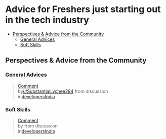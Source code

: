 <!-- omit from toc -->
# Advice for Freshers just starting out in the tech industry

- [Perspectives \& Advice from the Community](#perspectives--advice-from-the-community)
  - [General Advices](#general-advices)
  - [Soft Skills](#soft-skills)


## Perspectives & Advice from the Community

### General Advices

<blockquote class="reddit-embed-bq" data-embed-showtitle="true" data-embed-context="1" data-embed-depth="2" data-embed-height="740"><a href="https://www.reddit.com/r/developersIndia/comments/1g40a9z/comment/lrzxpvo/">Comment</a><br> by<a href="https://www.reddit.com/user/SubstantialLychee284/">u/SubstantialLychee284</a> from discussion<a href="https://www.reddit.com/r/developersIndia/comments/1g40a9z/to_all_the_developers_who_made_it_how_did_you_do/"></a><br> in<a href="https://www.reddit.com/r/developersIndia/">developersIndia</a></blockquote><script async="" src="https://embed.reddit.com/widgets.js" charset="UTF-8"></script>

### Soft Skills

<blockquote class="reddit-embed-bq" data-embed-context="1" data-embed-depth="2" data-embed-height="1204"><a href="https://www.reddit.com/r/developersIndia/comments/1c9l1qn/comment/l0n0k1u/">Comment</a><br> by<a href=""></a> from discussion<a href="https://www.reddit.com/r/developersIndia/comments/1c9l1qn/deleted_by_user/"></a><br> in<a href="https://www.reddit.com/r/developersIndia/">developersIndia</a></blockquote><script async="" src="https://embed.reddit.com/widgets.js" charset="UTF-8"></script>
</li>